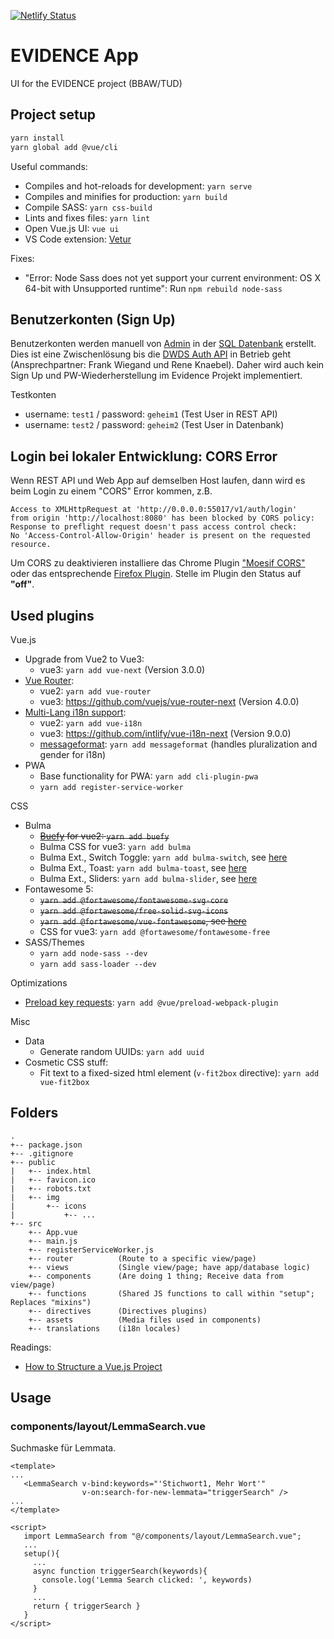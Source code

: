 [![Netlify Status](https://api.netlify.com/api/v1/badges/0d1cca68-8b41-4097-8eb2-52f6db306ba8/deploy-status)](https://app.netlify.com/sites/goofy-hypatia-8bd9ad/deploys)


# EVIDENCE App
UI for the EVIDENCE project (BBAW/TUD)

## Project setup

```bash
yarn install
yarn global add @vue/cli
```

Useful commands:

- Compiles and hot-reloads for development: `yarn serve`
- Compiles and minifies for production: `yarn build`
- Compile SASS: `yarn css-build`
- Lints and fixes files: `yarn lint`
- Open Vue.js UI: `vue ui`
- VS Code extension: [Vetur](https://github.com/vuejs/vetur)

Fixes:
- "Error: Node Sass does not yet support your current environment: OS X 64-bit with Unsupported runtime": Run `npm rebuild node-sass`


## Benutzerkonten (Sign Up)
Benutzerkonten werden manuell von [Admin](mailto:hamster@bbaw.de) in der [SQL Datenbank](https://git.zdl.org/hamster/evidence-database) erstellt. 
Dies ist eine Zwischenlösung bis die [DWDS Auth API](https://git.zdl.org/knaebel/dwds-oauth2) in Betrieb geht (Ansprechpartner: Frank Wiegand und Rene Knaebel).
Daher wird auch kein Sign Up und PW-Wiederherstellung im Evidence Projekt implementiert.

Testkonten

- username: `test1` / password: `geheim1`  (Test User in REST API)
- username: `test2` / password: `geheim2`  (Test User in Datenbank)


## Login bei lokaler Entwicklung: CORS Error
Wenn REST API und Web App auf demselben Host laufen, dann wird es beim Login zu einem "CORS" Error kommen, z.B. 

```
Access to XMLHttpRequest at 'http://0.0.0.0:55017/v1/auth/login' 
from origin 'http://localhost:8080' has been blocked by CORS policy: 
Response to preflight request doesn't pass access control check: 
No 'Access-Control-Allow-Origin' header is present on the requested resource.
```

Um CORS zu deaktivieren installiere das Chrome Plugin ["Moesif CORS"](https://chrome.google.com/webstore/detail/moesif-origin-cors-change/digfbfaphojjndkpccljibejjbppifbc) oder das entsprechende [Firefox Plugin](https://addons.mozilla.org/en-US/firefox/addon/moesif-origin-cors-changer1/). Stelle im Plugin den Status auf **"off"**. 



## Used plugins
Vue.js
- Upgrade from Vue2 to Vue3: 
    - vue3: `yarn add vue-next` (Version 3.0.0)
- [Vue Router](https://router.vuejs.org/): 
    - vue2: `yarn add vue-router` 
    - vue3: https://github.com/vuejs/vue-router-next (Version 4.0.0)
- [Multi-Lang i18n support](https://kazupon.github.io/vue-i18n/): 
    - vue2: `yarn add vue-i18n`
    - vue3: https://github.com/intlify/vue-i18n-next (Version 9.0.0)
    - [messageformat](https://messageformat.github.io/messageformat/v3/): `yarn add messageformat` (handles pluralization and gender for i18n)
- PWA
    - Base functionality for PWA: `yarn add cli-plugin-pwa`
    - `yarn add register-service-worker` 

CSS

- Bulma
    - ~~[Buefy](https://buefy.org/documentation) for vue2: `yarn add buefy`~~
    - Bulma CSS for vue3: `yarn add bulma`
    - Bulma Ext., Switch Toggle: `yarn add bulma-switch`, see [here](https://wikiki.github.io/form/switch/)
    - Bulma Ext., Toast: `yarn add bulma-toast`, see [here](https://rfoel.github.io/bulma-toast/)
    - Bulma Ext., Sliders: `yarn add bulma-slider`, see [here](https://github.com/Wikiki/bulma-slider)
- Fontawesome 5:
    - ~~`yarn add @fortawesome/fontawesome-svg-core`~~
    - ~~`yarn add @fortawesome/free-solid-svg-icons`~~
    - ~~`yarn add @fortawesome/vue-fontawesome`, see [here](https://github.com/FortAwesome/vue-fontawesome#installation)~~
    - CSS for vue3: `yarn add @fortawesome/fontawesome-free`
- SASS/Themes
    - `yarn add node-sass --dev`
    - `yarn add sass-loader --dev`

Optimizations

- [Preload key requests](https://web.dev/uses-rel-preload): `yarn add @vue/preload-webpack-plugin`


Misc

- Data
    - Generate random UUIDs: `yarn add uuid`
- Cosmetic CSS stuff:
    - Fit text to a fixed-sized html element (`v-fit2box` directive): `yarn add vue-fit2box`



## Folders

```
.
+-- package.json
+-- .gitignore
+-- public
|   +-- index.html
|   +-- favicon.ico
|   +-- robots.txt
|   +-- img
|       +-- icons 
|           +-- ...
+-- src
    +-- App.vue
    +-- main.js
    +-- registerServiceWorker.js
    +-- router          (Route to a specific view/page)
    +-- views           (Single view/page; have app/database logic)
    +-- components      (Are doing 1 thing; Receive data from view/page)
    +-- functions       (Shared JS functions to call within "setup"; Replaces "mixins")
    +-- directives      (Directives plugins)
    +-- assets          (Media files used in components)
    +-- translations    (i18n locales)
```

Readings: 

- [How to Structure a Vue.js Project](https://itnext.io/how-to-structure-a-vue-js-project-29e4ddc1aeeb)


## Usage

### components/layout/LemmaSearch.vue
Suchmaske für Lemmata.

```vue
<template>
...
   <LemmaSearch v-bind:keywords="'Stichwort1, Mehr Wort'" 
                v-on:search-for-new-lemmata="triggerSearch" />
...
</template>
```

```vue
<script>
   import LemmaSearch from "@/components/layout/LemmaSearch.vue";
   ...
   setup(){ 
     ...
     async function triggerSearch(keywords){
       console.log('Lemma Search clicked: ', keywords)
     }
     ...
     return { triggerSearch }
   }
</script>
```

